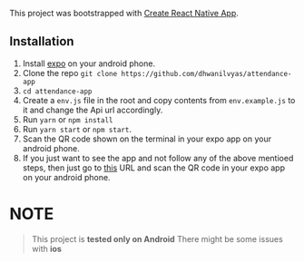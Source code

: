 This project was bootstrapped with [Create React Native App](https://github.com/react-community/create-react-native-app).

## Installation
1. Install [expo](https://play.google.com/store/apps/details?id=host.exp.exponent) on your android phone.
2. Clone the repo `git clone https://github.com/dhwanilvyas/attendance-app`
3. `cd attendance-app`
4. Create a `env.js` file in the root and copy contents from `env.example.js` to it and change the Api url accordingly.
5. Run `yarn` or `npm install`
6. Run `yarn start` or `npm start`.
7. Scan the QR code shown on the terminal in your expo app on your android phone.
8. If you just want to see the app and not follow any of the above mentioed steps, then just go to [this](https://expo.io/@dhwanilvyas/auto-attendance) URL and scan the QR code in your expo app on your android phone.


# NOTE
> This project is **tested only on Android**
> There might be some issues with **ios**
